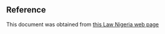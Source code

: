 # 

## Reference

This document was obtained from [this Law Nigeria web page](http://www.lawnigeria.com/LFN/P/Police-Act.php)
